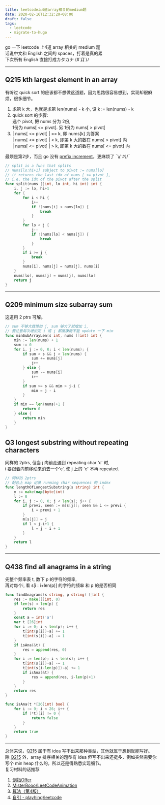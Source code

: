 ```yaml
---
title: leetcode上4道array相关的medium题
date: 2020-02-16T12:32:20+08:00
draft: false
tags: 
  - leetcode
  - migrate-to-hugo
---
```


go 一下 leetcode 上4道 array 相关的 medium 题\
话说中文和 English 之间的 spaces，打着是真的累\
下次所有 English 直接打成カタカナ (#`Д´)ﾉ

---

## Q215 kth largest element in an array
有听过 quick sort 的应该都不想做这道题，因为思路很容易想到，实现却很麻烦，很多细节。
1. 求第 k 大，也就是求第 len(nums) - k 小, 设 k := len(nums) - k
2. quick sort 的步骤:\
选个 pivot, 把 nums 分为 2份,\
1份为 nums[ <= pivot]. 另 1份为 nums[ > pivot]
3. | nums[ <= pivot] | == k, 即 nums[k] 为答案\
| nums[ <= pivot] | < k, 即第 k 大的数在 nums[ > pivot] 内\
| nums[ <= pivot] | > k, 即第 k 大的数在 nums[ <= pivot] 内

最烦是第2步，而且 go 没有 [prefix increment](https://golang.org/doc/faq#inc_dec)，更麻烦了 ¯\\_(ツ)_/¯
```go
// split is a func that splits 
// nums[lo:hi+1] subject to pivot := nums[lo]
// it returns the last idx of nums [ <= pivot ], 
// i.e. the idx of the pivot after the split
func split(nums []int, lo int, hi int) int {
	i, j := lo, hi+1
	for {
		for i < hi {
			i++
			if !(nums[i] < nums[lo]) {
				break
			}
		}
		for lo < j {
			j--
			if !(nums[lo] < nums[j]) {
				break
			}
		}
		if i >= j {
			break
		}
		nums[i], nums[j] = nums[j], nums[i]
	}
	nums[lo], nums[j] = nums[j], nums[lo]
	return j
}

```

---

## Q209 minimum size subarray sum
这道用 2 ptrs 可解。
```go
// sum 不够大就增加 j, sum 够大了就增加 i,
// 要注意每次增加完 i 或 j 都康康能不能 update 一下 min
func minSubArrayLen(s int, nums []int) int {
	min := len(nums) + 1
	sum := 0
	for i, j := 0, 0; i < len(nums); {
		if sum < s && j < len(nums) {
			sum += nums[j]
			j++
		} else {
			sum -= nums[i]
			i++
		}
		if sum >= s && min > j-i {
			min = j - i
		}
	}
	if min == len(nums)+1 {
		return 0
	} else {
		return min
	}
}
```

## Q3 longest substring without repeating characters
同样的 2ptrs, 但当 j 向前走遇到 repeating char 'c' 时,\
i 要跟着向前移动来消去一个'c', 使 j 上的 'c' 不再 repeated.
```go
// 同样的 2ptrs
// 配合上 map 记录 running char sequences 的 index
func lengthOfLongestSubstring(s string) int {
	m := make(map[byte]int)
	l := 0
	for i, j := 0, 0; j < len(s); j++ {
		if previ, seen := m[s[j]]; seen && i <= previ {
			i = previ + 1
		}
		m[s[j]] = j
		if l < j-i+1 {
			l = j - i + 1
		}
	}
	return l
}
```

---

## Q438 find all anagrams in a string
先整个频率表 t, 数下 p 的字符的频率,\
再对每个i, 看 s[i : i+len(p)] 的字符的频率 和 p 的是否相同
```go
func findAnagrams(s string, p string) []int {
	res := make([]int, 0)
	if len(s) < len(p) {
		return res
	}
	const a = int('a')
	var t [26]int
	for i := 0; i < len(p); i++ {
		t[int(p[i])-a] += 1
		t[int(s[i])-a] -= 1
	}
	if isAna(&t) {
		res = append(res, 0)
	}
	for i := len(p); i < len(s); i++ {
		t[int(s[i])-a] -= 1
		t[int(s[i-len(p)])-a] += 1
		if isAna(&t) {
			res = append(res, i-len(p)+1)
		}
	}
	return res
}

func isAna(t *[26]int) bool {
	for i := 0; i < 26; i++ {
		if (*t)[i] != 0 {
			return false
		}
	}
	return true
}

```

---

总体来说，[Q215](#q215-kth-largest-element-in-an-array) 属于有 idea 写不出来那种类型，其他就属于想到就能写好。\
除 [Q215](#q215-kth-largest-element-in-an-array) 外，array 排序相关的题型有 idea 但写不出来还挺多，例如突然需要你写个 min heap 什么的，所以还是得熟悉实现细节。\
复习材料的话推荐

1. [剑指Offer](https://book.douban.com/subject/25910559/)
2. [MisterBooo/LeetCodeAnimation](https://github.com/MisterBooo/LeetCodeAnimation)
3. [算法（第4版）](https://book.douban.com/subject/19952400/)
4. [自引 - playhing/leetcode](https://github.com/playHing/leetcode)